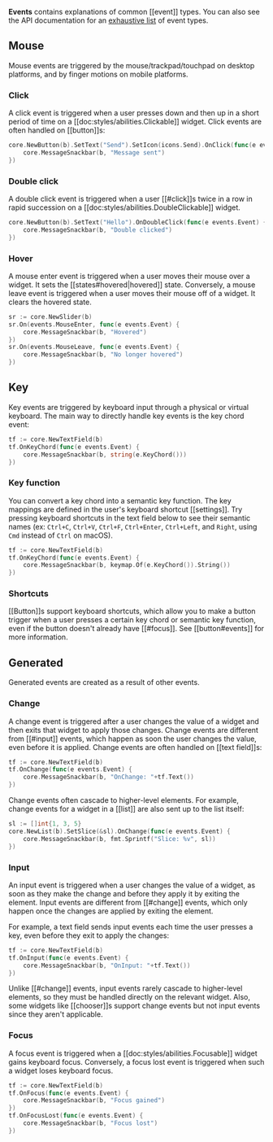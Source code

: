 **Events** contains explanations of common [[event]] types. You can also see the API documentation for an [exhaustive list](https://pkg.go.dev/cogentcore.org/core/events#Types) of event types.

## Mouse

Mouse events are triggered by the mouse/trackpad/touchpad on desktop platforms, and by finger motions on mobile platforms.

### Click

A click event is triggered when a user presses down and then up in a short period of time on a [[doc:styles/abilities.Clickable]] widget. Click events are often handled on [[button]]s:

```Go
core.NewButton(b).SetText("Send").SetIcon(icons.Send).OnClick(func(e events.Event) {
    core.MessageSnackbar(b, "Message sent")
})
```

### Double click

A double click event is triggered when a user [[#click]]s twice in a row in rapid succession on a [[doc:styles/abilities.DoubleClickable]] widget.

```Go
core.NewButton(b).SetText("Hello").OnDoubleClick(func(e events.Event) {
    core.MessageSnackbar(b, "Double clicked")
})
```

### Hover

A mouse enter event is triggered when a user moves their mouse over a widget. It sets the [[states#hovered|hovered]] state. Conversely, a mouse leave event is triggered when a user moves their mouse off of a widget. It clears the hovered state.

```Go
sr := core.NewSlider(b)
sr.On(events.MouseEnter, func(e events.Event) {
    core.MessageSnackbar(b, "Hovered")
})
sr.On(events.MouseLeave, func(e events.Event) {
    core.MessageSnackbar(b, "No longer hovered")
})
```

## Key

Key events are triggered by keyboard input through a physical or virtual keyboard. The main way to directly handle key events is the key chord event:

```Go
tf := core.NewTextField(b)
tf.OnKeyChord(func(e events.Event) {
    core.MessageSnackbar(b, string(e.KeyChord()))
})
```

### Key function

You can convert a key chord into a semantic key function. The key mappings are defined in the user's keyboard shortcut [[settings]]. Try pressing keyboard shortcuts in the text field below to see their semantic names (ex: `Ctrl+C`, `Ctrl+V`, `Ctrl+F`, `Ctrl+Enter`, `Ctrl+Left`, and `Right`, using `Cmd` instead of `Ctrl` on macOS).

```Go
tf := core.NewTextField(b)
tf.OnKeyChord(func(e events.Event) {
    core.MessageSnackbar(b, keymap.Of(e.KeyChord()).String())
})
```

### Shortcuts

[[Button]]s support keyboard shortcuts, which allow you to make a button trigger when a user presses a certain key chord or semantic key function, even if the button doesn't already have [[#focus]]. See [[button#events]] for more information.

## Generated

Generated events are created as a result of other events.

### Change

A change event is triggered after a user changes the value of a widget and then exits that widget to apply those changes. Change events are different from [[#input]] events, which happen as soon the user changes the value, even before it is applied. Change events are often handled on [[text field]]s:

```Go
tf := core.NewTextField(b)
tf.OnChange(func(e events.Event) {
    core.MessageSnackbar(b, "OnChange: "+tf.Text())
})
```

Change events often cascade to higher-level elements. For example, change events for a widget in a [[list]] are also sent up to the list itself:

```Go
sl := []int{1, 3, 5}
core.NewList(b).SetSlice(&sl).OnChange(func(e events.Event) {
    core.MessageSnackbar(b, fmt.Sprintf("Slice: %v", sl))
})
```

### Input

An input event is triggered when a user changes the value of a widget, as soon as they make the change and before they apply it by exiting the element. Input events are different from [[#change]] events, which only happen once the changes are applied by exiting the element.

For example, a text field sends input events each time the user presses a key, even before they exit to apply the changes:

```Go
tf := core.NewTextField(b)
tf.OnInput(func(e events.Event) {
    core.MessageSnackbar(b, "OnInput: "+tf.Text())
})
```

Unlike [[#change]] events, input events rarely cascade to higher-level elements, so they must be handled directly on the relevant widget. Also, some widgets like [[chooser]]s support change events but not input events since they aren't applicable.

### Focus

A focus event is triggered when a [[doc:styles/abilities.Focusable]] widget gains keyboard focus. Conversely, a focus lost event is triggered when such a widget loses keyboard focus.

```Go
tf := core.NewTextField(b)
tf.OnFocus(func(e events.Event) {
    core.MessageSnackbar(b, "Focus gained")
})
tf.OnFocusLost(func(e events.Event) {
    core.MessageSnackbar(b, "Focus lost")
})
```
